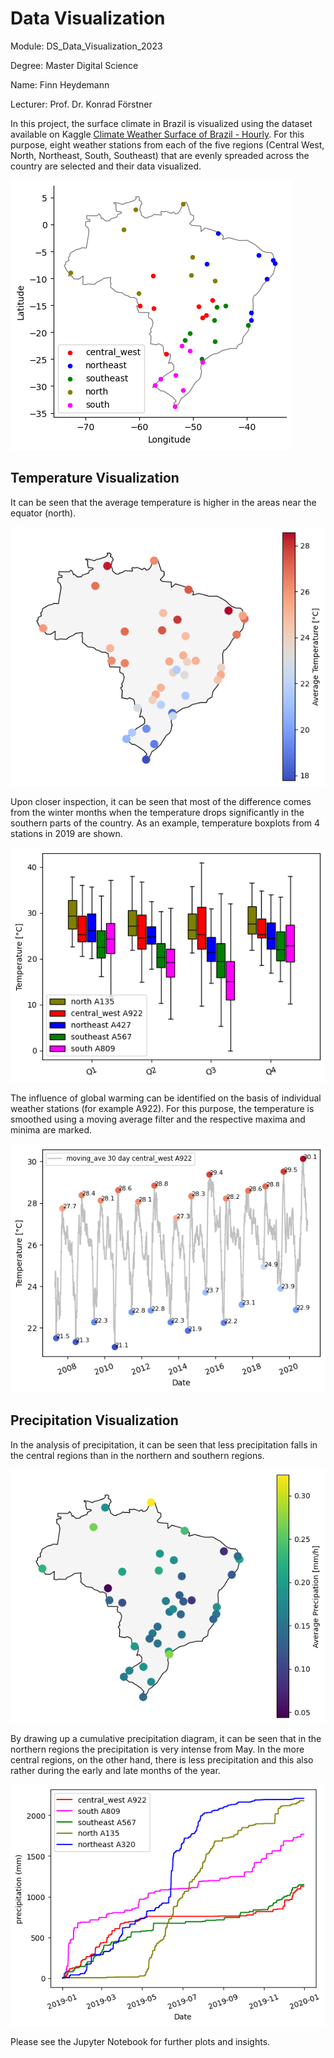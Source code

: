 # Data Visualization

Module: DS_Data_Visualization_2023

Degree: Master Digital Science 

Name: Finn Heydemann

Lecturer: Prof. Dr. Konrad Förstner
 

In this project, the surface climate in Brazil is visualized using the dataset available on Kaggle [Climate Weather Surface of Brazil - Hourly](https://www.kaggle.com/datasets/PROPPG-PPG/hourly-weather-surface-brazil-southeast-region). For this purpose, eight weather stations from each of the five regions (Central West, North, Northeast, South, Southeast) that are evenly spreaded across the country are selected and their data visualized.


![All clustered stations](./images/all_stations_clustered.png)

## Temperature Visualization

It can be seen that the average temperature is higher in the areas near the equator (north).

![Temperature Map](./images/stations_temperature_map.png)

Upon closer inspection, it can be seen that most of the difference comes from the winter months when the temperature drops significantly in the southern parts of the country. As an example, temperature boxplots from 4 stations in 2019 are shown.

![Four Boxplots](./images/boxplot_all.png)

The influence of global warming can be identified on the basis of individual weather stations (for example A922). For this purpose, the temperature is smoothed using a moving average filter and the respective maxima and minima are marked.

![Filtered Temperature](./images/filtered_temp_A922.png)

## Precipitation Visualization

In the analysis of precipitation, it can be seen that less precipitation falls in the central regions than in the northern and southern regions.

![Precipitation Map](./images/stations_precipitation_map.png)

By drawing up a cumulative precipitation diagram, it can be seen that in the northern regions the precipitation is very intense from May. In the more central regions, on the other hand, there is less precipitation and this also rather during the early and late months of the year.

![cumulative precipitation](./images/Precipitation.png)

Please see the Jupyter Notebook for further plots and insights. 



